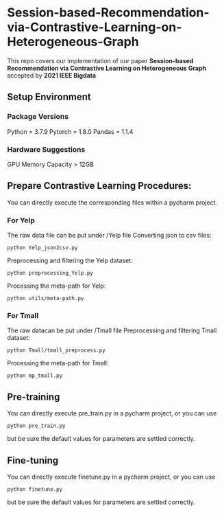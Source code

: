 # Session-based-Recommendation-via-Contrastive-Learning-on-Heterogeneous-Graph

This repo covers our implementation of our paper **Session-based Recommendation via Contrastive Learning on Heterogeneous Graph** accepted by **2021 IEEE Bigdata**

## Setup Environment

### Package Versions
Python = 3.7.9
Pytorch = 1.8.0
Pandas = 1.1.4

### Hardware Suggestions
GPU Memory Capacity > 12GB

## Prepare Contrastive Learning Procedures:
You can directly execute the corresponding files within a pycharm project.

### For Yelp
The raw data file can be put under /Yelp file
Converting json to csv files:
```
python Yelp_json2csv.py
```

Preprocessing and filtering the Yelp dataset:
```
python preprocessing_Yelp.py
```

Processing the meta-path for Yelp:
```
python utils/meta-path.py
```

### For Tmall
The raw datacan be put under /Tmall file 
Preprocessing and filtering Tmall dataset:
```
python Tmall/tmall_preprocess.py
```

Processing the meta-path for Tmall:
```
python mp_tmall.py
```

## Pre-training
You can directly execute pre_train.py in a pycharm project,
or you can use
```
python pre_train.py
```
but be sure the default values for parameters are settled correctly.

## Fine-tuning
You can directly execute finetune.py in a pycharm project,
or you can use
```
python finetune.py
```
but be sure the default values for parameters are settled correctly.



